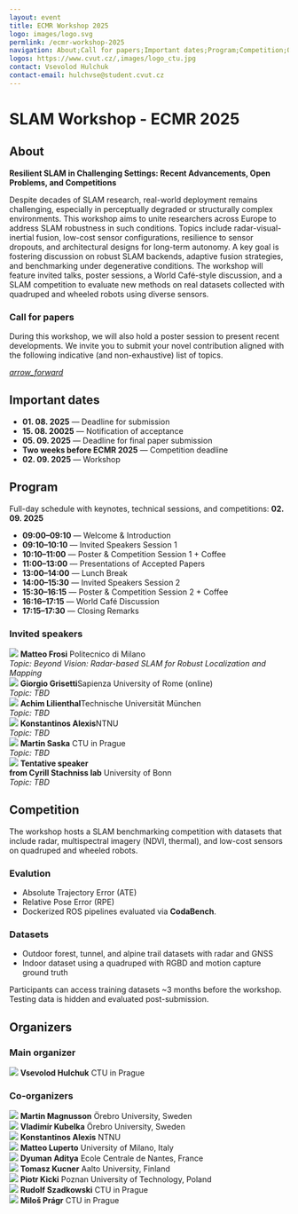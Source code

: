 ```yaml
---
layout: event
title: ECMR Workshop 2025
logo: images/logo.svg
permlink: /ecmr-workshop-2025
navigation: About;Call for papers;Important dates;Program;Competition;Organizers
logos: https://www.cvut.cz/,images/logo_ctu.jpg
contact: Vsevolod Hulchuk
contact-email: hulchvse@student.cvut.cz
---
```

<h1>SLAM Workshop - ECMR 2025</h1>

<h2 id="about">About</h2>
<div class="section-intro">
    <strong>Resilient SLAM in Challenging Settings: Recent Advancements, Open Problems, and Competitions</strong>
    <p>Despite decades of SLAM research, real-world deployment remains challenging, especially in perceptually degraded or structurally complex environments. This workshop aims to unite researchers across Europe to address SLAM robustness in such conditions. Topics include radar-visual-inertial fusion, low-cost sensor configurations, resilience to sensor dropouts, and architectural designs for long-term autonomy.
    A key goal is fostering discussion on robust SLAM backends, adaptive fusion strategies, and benchmarking under degenerative conditions. The workshop will feature invited talks, poster sessions, a World Café-style discussion, and a SLAM competition to evaluate new methods on real datasets collected with quadruped and wheeled robots using diverse sensors.
    </p>
</div>

<div class="cta">
    <div class="cta-text long">
        <h3 id="call-for-papers">Call for papers</h3>
        <p>During this workshop, we will also hold a poster session to present recent developments. 
        We invite you to submit your novel contribution aligned with the following indicative (and non-exhaustive) list of topics.</p>
    </div>   
    <div class="cta-link-button">
        <a href="mailto:hulchvse@student.cvut.cz?subject=ECMR Workshop 2025 - Submission"><i class="material-icons">arrow_forward</i></a>
    </div>
</div>

<h2 id="important-dates">Important dates</h2>
<div class="section-intro">
<ul>
<li><strong>01. 08. 2025</strong> — Deadline for submission</li>
<li><strong>15. 08. 20025</strong> — Notification of acceptance</li>
<li><strong>05. 09. 2025</strong> — Deadline for final paper submission</li>
<li><strong>Two weeks before ECMR 2025</strong> — Competition deadline</li>
<li><strong>02. 09. 2025</strong> — Workshop</li>
</ul>
</div>

<h2 id="program">Program</h2>
<div class="section-intro">
<p>Full-day schedule with keynotes, technical sessions, and competitions: <strong>02. 09. 2025</strong></p>
<ul>
<li><strong>09:00–09:10</strong> — Welcome & Introduction</li>
<li><strong>09:10–10:10</strong> — Invited Speakers Session 1</li>
<li><strong>10:10–11:00</strong> — Poster & Competition Session 1 + Coffee</li>
<li><strong>11:00–13:00</strong> — Presentations of Accepted Papers</li>
<li><strong>13:00–14:00</strong> — Lunch Break</li>
<li><strong>14:00–15:30</strong> — Invited Speakers Session 2</li>
<li><strong>15:30–16:15</strong> — Poster & Competition Session 2 + Coffee</li>
<li><strong>16:16–17:15</strong> — World Café Discussion</li>
<li><strong>17:15–17:30</strong> — Closing Remarks</li>
</ul>
</div>

<h3>Invited speakers</h3>
<div class="image-info-grid small">
    <div class="image-info-card">
        <img src="{{ 'https://apps.unimi.it/ws/chiedove/media/image/matteo_luperto' | absolute_url }}">                
        <strong>Matteo Frosi</strong> Politecnico di Milano<br>
        <i>Topic: Beyond Vision: Radar-based SLAM for Robust Localization and Mapping</i>
    </div>
    <!--  -->
    <div class="image-info-card">
        <img src="{{ 'https://openslam-org.github.io/pics/giorgiogrisetti.jpg' | absolute_url }}">                
        <strong>Giorgio Grisetti</strong>Sapienza University of Rome (online)<br>
        <i>Topic: TBD</i>
    </div>
    <!--  -->
    <div class="image-info-card">
        <img src="{{ 'https://www.ce.cit.tum.de/fileadmin/w00cgn/pins/_my_direct_uploads/Achim_L_1_w5_300dpi_bglightgrad.jpg' | absolute_url }}">                
        <strong>Achim Lilienthal</strong>Technische Universität München<br>
        <i>Topic: TBD</i>
    </div>
    <!--  -->
    <div class="image-info-card">
        <img src="{{ 'https://backends.it.ntnu.no/user-profile-service/rest/files/9f9c50f3-1be4-3823-a318-e8e53ab77d85' | absolute_url }}">                
        <strong>Konstantinos Alexis</strong>NTNU<br>
        <i>Topic: TBD</i>
    </div>
    <!--  -->
    <div class="image-info-card">
        <img src="{{ 'https://mrs.fel.cvut.cz/images/images/people/martin_saska.jpg' | absolute_url }}">                
        <strong>Martin Saska</strong>
CTU in Prague<br>
        <i>Topic: TBD</i>
    </div>
    <!--  -->
    <div class="image-info-card">
        <img src="{{ 'images/placeholder.jpg' | absolute_url }}">                
        <strong>Tentative speaker <br> from Cyrill Stachniss lab</strong>
University of Bonn<br>
        <i>Topic: TBD</i>
    </div>
</div>

<h2 id="competition">Competition</h2>
<div class="section-intro">
<p>The workshop hosts a SLAM benchmarking competition with datasets that include radar, multispectral imagery (NDVI, thermal), and low-cost sensors on quadruped and wheeled robots.</p>

<h3>Evalution</h3>
<ul>
<li>Absolute Trajectory Error (ATE)</li>
<li>Relative Pose Error (RPE)</li>
<li>Dockerized ROS pipelines evaluated via <strong>CodaBench</strong>.</li>
</ul>

<h3>Datasets</h3>
<ul>
<li>Outdoor forest, tunnel, and alpine trail datasets with radar and GNSS</li>
<li>Indoor dataset using a quadruped with RGBD and motion capture ground truth</li>
</ul>

<p>Participants can access training datasets ~3 months before the workshop. Testing data is hidden and evaluated post-submission.</p>
</div>


<h2 id="organizers">Organizers</h2>

<h3>Main organizer</h3>
<div class="image-info-grid">
    <div class="image-info-card">
        <img src="{{ 'https://media.licdn.com/dms/image/v2/D4E03AQE5MzRZjq0poQ/profile-displayphoto-shrink_800_800/B4EZR1EgpCHMAg-/0/1737130904524?e=1756339200&v=beta&t=qO6kKkLkiYI-hRuQ-_dbHWKujQ8G5imRT7r8Unh5Ljw' | absolute_url }}">                
        <strong>Vsevolod Hulchuk</strong>
CTU in Prague
    </div>
</div>

<h3>Co-organizers</h3>
<div class="image-info-grid small">
    <div class="image-info-card">
        <img src="{{ 'https://d2gjqh9j26unp0.cloudfront.net/profilepic/d060e44c62b00db17a5c2c49df3c7790' | absolute_url }}">                
        <strong>Martin Magnusson</strong> 
Örebro University, Sweden
    </div>
    <!--  -->
    <div class="image-info-card">
        <img src="{{ 'https://intranet.fel.cvut.cz/cz/vv/doktorandi/success-stories/kubelka-vladimir.jpg' | absolute_url }}">                
        <strong>Vladimír Kubelka</strong> 
Örebro University, Sweden
    </div>
    <!--  -->
    <div class="image-info-card">
        <img src="{{ 'https://backends.it.ntnu.no/user-profile-service/rest/files/9f9c50f3-1be4-3823-a318-e8e53ab77d85' | absolute_url }}">                
        <strong>Konstantinos Alexis</strong> NTNU
    </div>
    <!--  -->
    <div class="image-info-card">
        <img src="{{ 'https://encrypted-tbn2.gstatic.com/images?q=tbn:ANd9GcRQMw-fVNCr9Y7QQWgv6Cvt4E8QYXLtDLeQ4IYCLZE0JpZfCPnn' | absolute_url }}">                
        <strong>Matteo Luperto</strong> 
University of Milano, Italy
    </div>
    <!--  -->
    <div class="image-info-card">
        <img src="{{ 'https://dyumanaditya.github.io/assets/img/prof_pic_square.jpg' | absolute_url }}">                
        <strong>Dyuman Aditya</strong> 
Ecole Centrale de Nantes, France
    </div>
    <!--  -->
    <div class="image-info-card">
        <img src="{{ 'https://acris.aalto.fi/ws/portalfiles/portal/76318204/Aalto_University_Professor_Tomasz_Kucner_02_11_2021_by_Jaakko_Kahilaniemi_2_Croped_Shrinked.jpg' | absolute_url }}">                
        <strong>Tomasz Kucner</strong> 
Aalto University, Finland
    </div>
    <!--  -->
    <div class="image-info-card">
        <img src="{{ 'https://media.licdn.com/dms/image/v2/C5603AQEQNmWXEiw2xg/profile-displayphoto-shrink_200_200/profile-displayphoto-shrink_200_200/0/1575420051107?e=2147483647&v=beta&t=2GYNTpoL-0PcFxd1f58ebz0JF_9MRFNVfmlFM9aLnno' | absolute_url }}">                
        <strong>Piotr Kicki</strong> 
Poznan University of Technology, Poland
    </div>
    <!--  -->
    <div class="image-info-card">
        <img src="{{ 'https://loop.frontiersin.org/images/profile/1009756/203' | absolute_url }}">                
        <strong>Rudolf Szadkowski</strong> 
CTU in Prague
    </div>
    <div class="image-info-card">
        <img src="{{ 'https://assets.zyrosite.com/cdn-cgi/image/format=auto,w=400,h=436,fit=crop,trim=97.2;0;493.2;0/mk30aZBrbGhJDjV5/milos_pragr_960-mv09EaQxO9hkX858.jpg' | absolute_url }}">                
        <strong>Miloš Prágr</strong> 
CTU in Prague
    </div>
</div>

